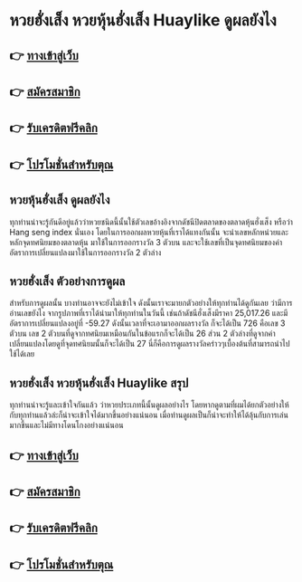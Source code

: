 # หวยฮั่งเส็ง หวยหุ้นฮั่งเส็ง Huaylike ดูผลยังไง

## 👉 [ทางเข้าสู่เว็บ](https://bit.ly/3BJ85Cf)
## 👉 [สมัครสมาชิก](https://bit.ly/3BJ85Cf)
## 👉 [รับเครดิตฟรีคลิก](https://bit.ly/3BJ85Cf)
## 👉 [โปรโมชั่นสำหรับตุณ](https://bit.ly/3BJ85Cf)

## หวยหุ้นฮั่งเส็ง ดูผลยังไง
ทุกท่านน่าจะรู้กันดีอยู่แล้วว่าหวยชนิดนี้นั้นใช้ตัวเลขอ้างอิงจากดัชนีปิดตลาดของตลาดหุ้นฮั่งเส็ง หรือว่า Hang seng index นั่นเอง โดยในการออกผลหวยหุ้นที่เราได้แทงกันนั้น จะนำเลขหลักหน่วยและหลักจุดทศนิยมของตลาดหุ้น มาใช้ในการออกรางวัล 3 ตัวบน และจะใช้เลขที่เป็นจุดทศนิยมของค่าอัตราการเปลี่ยนแปลงมาใช้ในการออกรางวัล 2 ตัวล่าง

## หวยฮั่งเส็ง ตัวอย่างการดูผล
สำหรับการดูผลนั้น บางท่านอาจจะยังไม่เข้าใจ ดังนั้นเราจะมายกตัวอย่างให้ทุกท่านได้ดูกันเลย ว่ามีการอ่านเลขยังไง จากรูปภาพที่เราได้นำมาให้ทุกท่านในวันนี้ เช่นถ้าดัชนีฮั่งเส็งมีราคา 25,017.26 และมีอัตราการเปลี่ยนแปลงอยู่ที่ -59.27 ดังนั้นเวลาที่จะเอามาออกผลรางวัล ก็จะได้เป็น 726 คือเลข 3 ตัวบน เลข 2 ตัวบนที่ดูจากทศนิยมเหมือนกันในข้อแรกก็จะได้เป็น 26  ส่วน 2 ตัวล่างที่ดูจากค่าเปลี่ยนแปลงโดยดูที่จุดทศนิยมนั้นก็จะได้เป็น 27 นี่ก็คือการดูผลรางวัลคร่าวๆเบื้องต้นที่สามารถนำไปใช้ได้เลย

## หวยฮั่งเส็ง หวยหุ้นฮั่งเส็ง Huaylike สรุป
ทุกท่านน่าจะรู้และเข้าใจกันแล้ว ว่าหวยประเภทนี้นั้นดูผลอย่างไร โดยหากดูตามที่ผมได้ยกตัวอย่างให้กับทุกท่านแล้วล่ะก็น่าจะเข้าใจได้มากขึ้นอย่างแน่นอน เมื่อท่านดูผลเป็นก็น่าจะทำให้ได้ลุ้นกับการเล่นมากขึ้นและไม่มีทางโดนโกงอย่างแน่นอน

## 👉 [ทางเข้าสู่เว็บ](https://bit.ly/3BJ85Cf)
## 👉 [สมัครสมาชิก](https://bit.ly/3BJ85Cf)
## 👉 [รับเครดิตฟรีคลิก](https://bit.ly/3BJ85Cf)
## 👉 [โปรโมชั่นสำหรับตุณ](https://bit.ly/3BJ85Cf)
